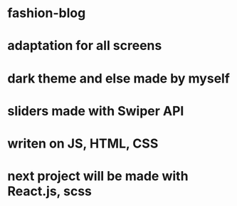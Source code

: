 # fashion-blog
# adaptation for all screens
# dark theme and else made by myself 
# sliders made with Swiper API
# writen on JS, HTML, CSS
# next project will be made with React.js, scss